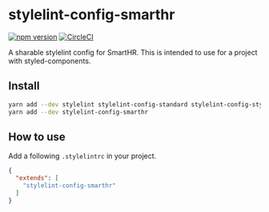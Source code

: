 # stylelint-config-smarthr

[![npm version](https://badge.fury.io/js/stylelint-config-smarthr.svg)](https://badge.fury.io/js/stylelint-config-smarthr)
[![CircleCI](https://circleci.com/gh/kufu/stylelint-config-smarthr.svg?style=shield)](https://circleci.com/gh/kufu/stylelint-config-smarthr)

A sharable stylelint config for SmartHR.
This is intended to use for a project with styled-components.

## Install

```sh
yarn add --dev stylelint stylelint-config-standard stylelint-config-styled-components postcss-styled-syntax // install peerDependencies
yarn add --dev stylelint-config-smarthr
```

## How to use

Add a following `.stylelintrc` in your project.

```json
{
  "extends": [
    "stylelint-config-smarthr"
  ]
}
```
